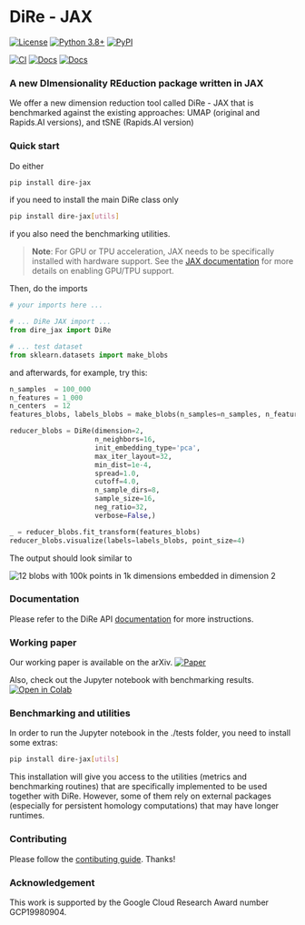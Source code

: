 # DiRe - JAX

[![License](https://img.shields.io/badge/License-Apache%202.0-blue.svg)](https://opensource.org/licenses/Apache-2.0)
[![Python 3.8+](https://img.shields.io/badge/python-3.8+-blue.svg)](https://www.python.org/downloads/)
[![PyPI](https://img.shields.io/pypi/v/dire-jax.svg)](https://pypi.org/project/dire-jax/)


<!-- CI status from GitHub Actions -->
[![CI](https://img.shields.io/github/actions/workflow/status/sashakolpakov/dire-jax/pylint.yml?branch=main&label=CI&logo=github)](https://github.com/sashakolpakov/dire-jax/actions/workflows/pylint.yml) <!-- Docs status from GitHub Actions -->
[![Docs](https://img.shields.io/github/actions/workflow/status/sashakolpakov/dire-jax/deploy_docs.yml?branch=main&label=Docs&logo=github)](https://github.com/sashakolpakov/dire-jax/actions/workflows/deploy_docs.yml) <!-- Docs health via HTTP ping -->
[![Docs](https://img.shields.io/website-up-down-green-red/https/sashakolpakov.github.io/dire-jax?label=API%20Documentation)](https://sashakolpakov.github.io/dire-jax/)






### A new DImensionality REduction package written in JAX 

We offer a new dimension reduction tool called DiRe - JAX that is benchmarked against the existing approaches: UMAP (original and Rapids.AI versions), and tSNE (Rapids.AI version)

### Quick start

Do either

```bash    
pip install dire-jax
```

if you need to install the main DiRe class only

```bash
pip install dire-jax[utils]
```

if you also need the benchmarking utilities.

> **Note**: For GPU or TPU acceleration, JAX needs to be specifically installed with hardware support. See the [JAX documentation](https://github.com/google/jax#installation) for more details on enabling GPU/TPU support.


Then, do the imports

```python
# your imports here ...

# ... DiRe JAX import ...
from dire_jax import DiRe

# ... test dataset 
from sklearn.datasets import make_blobs

```

and afterwards, for example, try this: 

```python
n_samples  = 100_000
n_features = 1_000
n_centers  = 12
features_blobs, labels_blobs = make_blobs(n_samples=n_samples, n_features=n_features, centers=n_centers, random_state=42)

reducer_blobs = DiRe(dimension=2,
                     n_neighbors=16,
                     init_embedding_type='pca',
                     max_iter_layout=32,
                     min_dist=1e-4,
                     spread=1.0,
                     cutoff=4.0,
                     n_sample_dirs=8,
                     sample_size=16,
                     neg_ratio=32,
                     verbose=False,)

_ = reducer_blobs.fit_transform(features_blobs)
reducer_blobs.visualize(labels=labels_blobs, point_size=4)

```

The output should look similar to

![12 blobs with 100k points in 1k dimensions embedded in dimension 2](images/blobs_layout.png)

### Documentation 

Please refer to the DiRe API [documentation](https://sashakolpakov.github.io/dire-jax/) for more instructions. 

### Working paper

Our working paper is available on the arXiv. [![Paper](https://img.shields.io/badge/arXiv-read%20PDF-b31b1b.svg)](https://arxiv.org/abs/2503.03156)

 Also, check out the Jupyter notebook with benchmarking results. [![Open in Colab](https://colab.research.google.com/assets/colab-badge.svg)](
  https://colab.research.google.com/github/sashakolpakov/dire-jax/blob/main/tests/dire_benchmarks.ipynb
)


### Benchmarking and utilities

In order to run the Jupyter notebook in the ./tests folder, you need to install some extras:
```bash
pip install dire-jax[utils]
```

This installation will give you access to the utilities (metrics and benchmarking routines) that are 
specifically implemented to be used together with DiRe. However, some of them rely on external packages (especially for
persistent homology computations) that may have longer runtimes. 

### Contributing

Please follow the [contibuting guide](https://sashakolpakov.github.io/dire-jax/contributing.html). Thanks!

### Acknowledgement 

This work is supported by the Google Cloud Research Award number GCP19980904.
